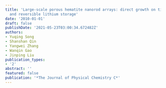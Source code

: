 ```yaml
---
title: 'Large-scale porous hematite nanorod arrays: direct growth on titanium foil
  and reversible lithium storage'
date: '2010-01-01'
draft: false
publishDate: '2021-05-23T03:00:34.672482Z'
authors:
- Yuqing Song
- Shanshan Qin
- Yangwei Zhang
- Wanqin Gao
- Jinping Liu
publication_types:
- '2'
abstract: ''
featured: false
publication: '*The Journal of Physical Chemistry C*'
---
```


